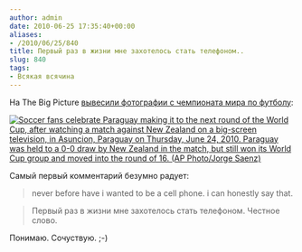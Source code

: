 ```yaml
---
author: admin
date: 2010-06-25 17:35:40+00:00
aliases:
- /2010/06/25/840
title: Первый раз в жизни мне захотелось стать телефоном..
slug: 840
tags:
- Всякая всячина
---
```


На The Big Picture [вывесили фотографии с чемпионата мира по футболу](http://www.boston.com/bigpicture/2010/06/halfway_in_-_2010_world_cup.html):

[![Soccer fans celebrate Paraguay making it to the next round of the World Cup, after watching a match against New Zealand on a big-screen television, in Asuncion, Paraguay on Thursday, June 24, 2010. Paraguay was held to a 0-0 draw by New Zealand in the match, but still won its World Cup group and moved into the round of 16. (AP Photo/Jorge Saenz)](/2010/06/w18_24042095.jpg)](http://www.boston.com/bigpicture/2010/06/halfway_in_-_2010_world_cup.html#photo18)

Самый первый комментарий безумно радует:

> never before have i wanted to be a cell phone. i can honestly say that.

> Первый раз в жизни мне захотелось стать телефоном. Честное слово.

Понимаю. Сочуствую. ;-)
